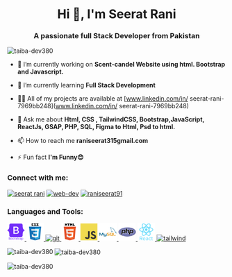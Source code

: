 <h1 align="center">Hi 👋, I'm Seerat Rani</h1>
<h3 align="center">A passionate full Stack Developer from Pakistan</h3>

<p align="left"> <img src="https://komarev.com/ghpvc/?username=taiba-dev380&label=Profile%20views&color=0e75b6&style=flat" alt="taiba-dev380" /> </p>

- 🔭 I’m currently working on **Scent-candel Website using html. Bootstrap and Javascript.**

- 🌱 I’m currently learning **Full Stack Development**

- 👨‍💻 All of my projects are available at [www.linkedin.com/in/ seerat-rani-7969bb248](www.linkedin.com/in/ seerat-rani-7969bb248)

- 💬 Ask me about **Html, CSS , TailwindCSS, Bootstrap,JavaScript, ReactJs, GSAP, PHP, SQL, Figma to Html, Psd to html.**

- 📫 How to reach me **raniseerat315gmail.com**

- ⚡ Fun fact **I'm Funny😊**

<h3 align="left">Connect with me:</h3>
<p align="left">
<a href="https://linkedin.com/in/seerat rani" target="blank"><img align="center" src="https://raw.githubusercontent.com/rahuldkjain/github-profile-readme-generator/master/src/images/icons/Social/linked-in-alt.svg" alt="seerat rani" height="30" width="40" /></a>
<a href="https://fb.com/web-dev" target="blank"><img align="center" src="https://raw.githubusercontent.com/rahuldkjain/github-profile-readme-generator/master/src/images/icons/Social/facebook.svg" alt="web-dev" height="30" width="40" /></a>
<a href="https://instagram.com/raniseerat91" target="blank"><img align="center" src="https://raw.githubusercontent.com/rahuldkjain/github-profile-readme-generator/master/src/images/icons/Social/instagram.svg" alt="raniseerat91" height="30" width="40" /></a>
</p>

<h3 align="left">Languages and Tools:</h3>
<p align="left"> <a href="https://getbootstrap.com" target="_blank" rel="noreferrer"> <img src="https://raw.githubusercontent.com/devicons/devicon/master/icons/bootstrap/bootstrap-plain-wordmark.svg" alt="bootstrap" width="40" height="40"/> </a> <a href="https://www.w3schools.com/css/" target="_blank" rel="noreferrer"> <img src="https://raw.githubusercontent.com/devicons/devicon/master/icons/css3/css3-original-wordmark.svg" alt="css3" width="40" height="40"/> </a> <a href="https://git-scm.com/" target="_blank" rel="noreferrer"> <img src="https://www.vectorlogo.zone/logos/git-scm/git-scm-icon.svg" alt="git" width="40" height="40"/> </a> <a href="https://www.w3.org/html/" target="_blank" rel="noreferrer"> <img src="https://raw.githubusercontent.com/devicons/devicon/master/icons/html5/html5-original-wordmark.svg" alt="html5" width="40" height="40"/> </a> <a href="https://developer.mozilla.org/en-US/docs/Web/JavaScript" target="_blank" rel="noreferrer"> <img src="https://raw.githubusercontent.com/devicons/devicon/master/icons/javascript/javascript-original.svg" alt="javascript" width="40" height="40"/> </a> <a href="https://www.mysql.com/" target="_blank" rel="noreferrer"> <img src="https://raw.githubusercontent.com/devicons/devicon/master/icons/mysql/mysql-original-wordmark.svg" alt="mysql" width="40" height="40"/> </a> <a href="https://www.php.net" target="_blank" rel="noreferrer"> <img src="https://raw.githubusercontent.com/devicons/devicon/master/icons/php/php-original.svg" alt="php" width="40" height="40"/> </a> <a href="https://reactjs.org/" target="_blank" rel="noreferrer"> <img src="https://raw.githubusercontent.com/devicons/devicon/master/icons/react/react-original-wordmark.svg" alt="react" width="40" height="40"/> </a> <a href="https://tailwindcss.com/" target="_blank" rel="noreferrer"> <img src="https://www.vectorlogo.zone/logos/tailwindcss/tailwindcss-icon.svg" alt="tailwind" width="40" height="40"/> </a> </p>

<p><img align="left" src="https://github-readme-stats.vercel.app/api/top-langs?username=taiba-dev380&show_icons=true&locale=en&layout=compact" alt="taiba-dev380" /></p>

<p>&nbsp;<img align="center" src="https://github-readme-stats.vercel.app/api?username=taiba-dev380&show_icons=true&locale=en" alt="taiba-dev380" /></p>

<p><img align="center" src="https://github-readme-streak-stats.herokuapp.com/?user=taiba-dev380&" alt="taiba-dev380" /></p>
